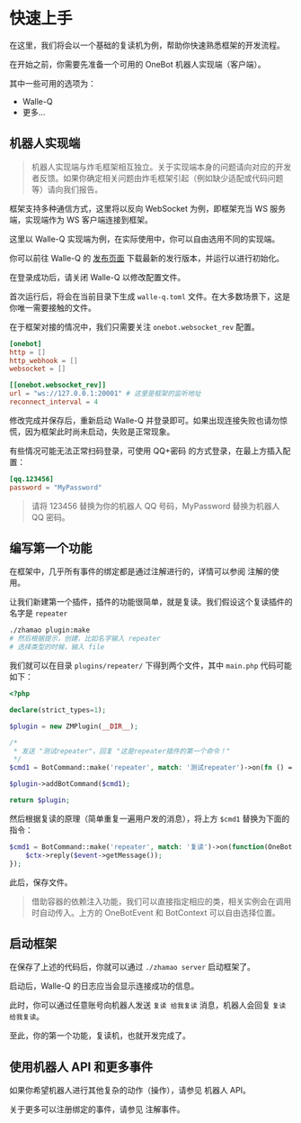 # 快速上手

在这里，我们将会以一个基础的复读机为例，帮助你快速熟悉框架的开发流程。

在开始之前，你需要先准备一个可用的 OneBot 机器人实现端（客户端）。

其中一些可用的选项为：

- Walle-Q
- 更多…

## 机器人实现端

> 机器人实现端与炸毛框架相互独立。关于实现端本身的问题请向对应的开发者反馈。如果你确定相关问题由炸毛框架引起（例如缺少适配或代码问题等）请向我们报告。

框架支持多种通信方式，这里将以反向 WebSocket 为例，即框架充当 WS 服务端，实现端作为 WS 客户端连接到框架。

这里以 Walle-Q 实现端为例，在实际使用中，你可以自由选用不同的实现端。

你可以前往 Walle-Q 的 [发布页面](https://github.com/onebot-walle/walle-q/releases) 下载最新的发行版本，并运行以进行初始化。

在登录成功后，请关闭 Walle-Q 以修改配置文件。

首次运行后，将会在当前目录下生成 `walle-q.toml` 文件。在大多数场景下，这是你唯一需要接触的文件。

在于框架对接的情况中，我们只需要关注 `onebot.websocket_rev` 配置。

```toml
[onebot]
http = []
http_webhook = []
websocket = []

[[onebot.websocket_rev]]
url = "ws://127.0.0.1:20001" # 这里是框架的监听地址
reconnect_interval = 4
```

修改完成并保存后，重新启动 Walle-Q 并登录即可。如果出现连接失败也请勿惊慌，因为框架此时尚未启动，失败是正常现象。

有些情况可能无法正常扫码登录，可使用 QQ+密码 的方式登录，在最上方插入配置：

```toml
[qq.123456]
password = "MyPassword"
```

> 请将 123456 替换为你的机器人 QQ 号码，MyPassword 替换为机器人 QQ 密码。

## 编写第一个功能

在框架中，几乎所有事件的绑定都是通过注解进行的，详情可以参阅 注解的使用。

让我们新建第一个插件，插件的功能很简单，就是复读。我们假设这个复读插件的名字是 `repeater`

```bash
./zhamao plugin:make
# 然后根据提示，创建，比如名字输入 repeater
# 选择类型的时候，输入 file
```

我们就可以在目录 `plugins/repeater/` 下得到两个文件，其中 `main.php` 代码可能如下：

```php
<?php

declare(strict_types=1);

$plugin = new ZMPlugin(__DIR__);

/*
 * 发送 "测试repeater"，回复 "这是repeater插件的第一个命令！"
 */
$cmd1 = BotCommand::make('repeater', match: '测试repeater')->on(fn () => '这是repeater插件的第一个命令！');

$plugin->addBotCommand($cmd1);

return $plugin;
```

然后根据复读的原理（简单重复一遍用户发的消息），将上方 `$cmd1` 替换为下面的指令：

```php
$cmd1 = BotCommand::make('repeater', match: '复读')->on(function(OneBotEvent $event, BotContext $ctx) {
    $ctx->reply($event->getMessage());
});
```

此后，保存文件。

> 借助容器的依赖注入功能，我们可以直接指定相应的类，相关实例会在调用时自动传入。上方的 OneBotEvent 和 BotContext 可以自由选择位置。

## 启动框架

在保存了上述的代码后，你就可以通过 `./zhamao server` 启动框架了。

启动后，Walle-Q 的日志应当会显示连接成功的信息。

此时，你可以通过任意账号向机器人发送 `复读 给我复读` 消息，机器人会回复 `复读 给我复读`。

至此，你的第一个功能，复读机，也就开发完成了。

<chat-box :my-chats="[
{type:0,content:'复读 给我复读'},
{type:1,content:'复读 给我复读'},
]"></chat-box>

## 使用机器人 API 和更多事件

如果你希望机器人进行其他复杂的动作（操作），请参见 机器人 API。

关于更多可以注册绑定的事件，请参见 注解事件。
